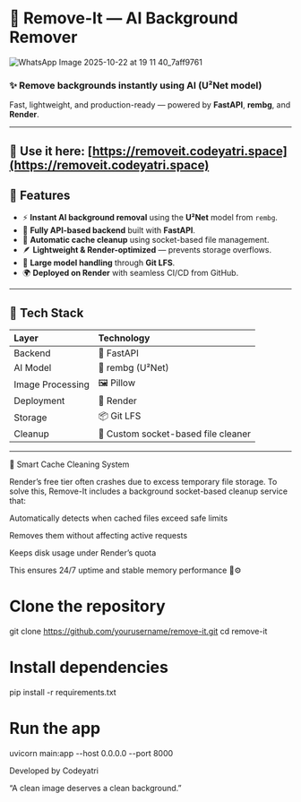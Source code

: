 # 🧹 Remove-It — AI Background Remover

![WhatsApp Image 2025-10-22 at 19 11 40_7aff9761](https://github.com/user-attachments/assets/8e310aaa-f143-4473-b320-417dfe8c5198)

### ✨ Remove backgrounds instantly using AI (U²Net model)  
Fast, lightweight, and production-ready — powered by **FastAPI**, **rembg**, and **Render**.

---

🔗 **Use it here:** [https://removeit.codeyatri.space](https://removeit.codeyatri.space)
---



## 🚀 Features

- ⚡ **Instant AI background removal** using the **U²Net** model from `rembg`.
- 🧠 **Fully API-based backend** built with **FastAPI**.
- 🧩 **Automatic cache cleanup** using socket-based file management.
- 🪶 **Lightweight & Render-optimized** — prevents storage overflows.
- 💾 **Large model handling** through **Git LFS**.
- 🌍 **Deployed on Render** with seamless CI/CD from GitHub.

---

## 🧠 Tech Stack

| Layer | Technology |
|:------|:------------|
| Backend | 🐍 FastAPI |
| AI Model | 🧠 rembg (U²Net) |
| Image Processing | 🖼️ Pillow |
| Deployment | 🚀 Render |
| Storage | 📦 Git LFS |
| Cleanup | 🔌 Custom socket-based file cleaner |

---


🧼 Smart Cache Cleaning System

Render’s free tier often crashes due to excess temporary file storage.
To solve this, Remove-It includes a background socket-based cleanup service that:

Automatically detects when cached files exceed safe limits

Removes them without affecting active requests

Keeps disk usage under Render’s quota

This ensures 24/7 uptime and stable memory performance 🧠⚙️

# Clone the repository
git clone https://github.com/yourusername/remove-it.git
cd remove-it

# Install dependencies
pip install -r requirements.txt

# Run the app
uvicorn main:app --host 0.0.0.0 --port 8000


Developed by Codeyatri

“A clean image deserves a clean background.”
